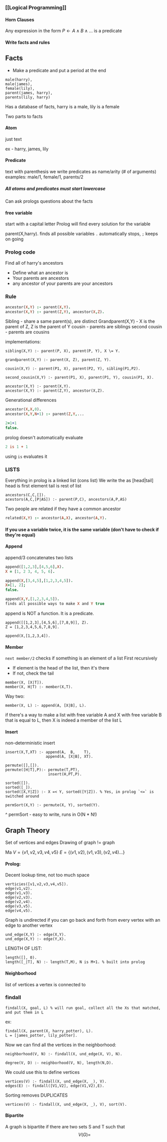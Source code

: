 ### [[Logical  Programming]]

#### Horn Clauses

Any expression in the form 
$P \leftarrow A \land B \land ...$
is a predicate

#### Write facts and rules


## Facts
- Make a predicate and put a period at the end

```
male(harry),
male(james),
female(lily),
parent(james, harry),
parents(lily, harry)
```
Has a database of facts, harry is a male, lily is a female

Two parts to facts
#### Atom
just text

ex - harry, james, lily
#### Predicate
text with parenthesis
we write predicates as name/arity (# of arguments)
examples: male/1, female/1, parents/2

##### All atoms and predicates must start lowercase


Can ask prologs questions about the facts

#### free variable
start with a capital letter
Prolog will find every solution for the variable

parent(X,harry).
finds all possible variables
`.` automatically stops, `;` keeps on going


### Prolog code
Find all of harry's ancestors
- Define what an ancestor is
- Your parents are ancestors
- any ancestor of your parents are your ancestors
### Rule
```prolog
ancestor(X,Y) :- parent(X,Y).
ancestor(X,Y) :- parent(Z,Y), ancestor(X,Z).
```

Sibling - share a same parent(s), are distinct
Grandparent(X,Y) - X is the parent of Z, Z is the parent of Y
cousin - parents are siblings
second cousin - parents are cousins

implementations:
```
sibling(X,Y) :- parent(P, X), parent(P, Y), X \= Y.

grandparent(X,Y) :- parent(X, Z), parent(Z, Y).

cousin(X,Y) :- parent(P1, X), parent(P2, Y), sibling(P1,P2).

second_cousin(X,Y) :- parent(P1, X), parent(P1, Y), cousin(P1, X).

ancestor(X,Y) :- parent(X,Y).
ancestor(X,Y) :- parent(Z,Y), ancestor(X,Z).
```

Generational differences
```prolog
ancestor(X,X,0).
ancestor(X,Y,N+1) :- parent(Z,Y,...
```

```prolog
2=1+1
false.
```

prolog doesn't automatically evaluate

```prolog
2 is 1 + 1
```
using `is` evaluates it

### LISTS
Everything in prolog is a linked list (cons list)
We write the as \[head|tail]
head is first element
tail is rest of list

```
ancestors(C,C,[]).
acestors(A,C,[P|AS]) :- parent(P,C), ancestors(A,P,AS)
```

Two people are related if they have a common ancestor
```prolog
related(X,Y) :- ancestor(A,X), ancestor(A,Y).
```
#### If you use a variable twice, it is the same variable (don't have to check if they're equal)


#### Append
append/3 concatenates two lists

```prolog
append([1,2,3],[4,5,6],X).
X = [1, 2 3, 4, 5, 6].

append(X,[3,4,5],[1,2,3,4,5]).
X=[1, 2];
false.

append(X,Y,[1,2,3,4,5]).
finds all possible ways to make X and Y true
```

append is NOT a function. It is a predicate.

```
append([[1,2,3],[4,5,6],[7,8,9]], Z).
Z = [1,2,3,4,5,6,7,8,9].

append(X,[1,2,3,4]).
```

#### Member
`next member/2` checks if something is an element of a list
First recursively
- If element is the head of the list, then it's there
- If not, check the tail
```
member(X, [X|T]).
member(X, H|T) :- member(X,T).
```
Way two:
```
member(X, L) :- append(A, [X|B], L).
```
if there's a way to make a list with free variable A and X with free variable B that is equal to L, then X is indeed a member of the list L

#### Insert
non-deterministic insert
```
insert(X,T,XT) :- append(A,  B,    T),
			      append(A, [X|B], XT).

permute([],[]).
permute([H|T],P):- permute(T,PT),
				   insert(H,PT,P).

sorted([]).
sorted([_]).
sorted([X,Y|Z]) :- X =< Y, sorted([Y|Z]). % Yes, in prolog `<=` is switched around

permSort(X,Y) :- permute(X, Y), sorted(Y).
```
^ permSort - easy to write, runs in O(N * N!)

## Graph Theory
Set of vertices and edges
Drawing of graph != graph

Ma
$V = \{v1, v2,  v3, v4, v5\}$
$E = \{ (v1,v2),(v1,v3),(v2,v4)...\}$

#### Prolog:
Decent lookup time, not too much space
```
verticies([v1,v2,v3,v4,v5]).
edge(v1,v2).
edge(v1,v3).
edge(v2,v3).
edge(v2,v4).
edge(v3,v5).
edge(v4,v5).
```


Graph is undirected if you can go back and forth from every vertex with an edge to another vertex
```
und_edge(X,Y) :- edge(X,Y).
und_edge(X,Y) :- edge(Y,X).
```

LENGTH OF LIST:
```
length([], 0).
length([_|T], N) :- length(T,M), N is M+1. % built into prolog
```

#### Neighborhood
list of vertices a vertex is connected to

### findall
```
findall(X, goal, L) % will run goal, collect all the Xs that matched, and put them in L
```

ex:
```
findall(X, parent(X, harry_potter), L).
L = [james_potter, lily_potter].
```
Now we can find all the vertices in the neighborhood:
```
neighborhood(V, N) :- findall(X, und_edge(X, V), N).

degree(V, D) :- neighborhood(V, N), length(N,D).
```

We could use this to define vertices
```
vertices(V) :- findall(X, und_edge(X, _), V).
edges(E) :- findall([V1,V2], edge(V1,V2),E).
```

Sorting removes DUPLICATES
```
vertices(V) :- findall(X, und_edge(X, _), V), sort(V).
```

#### Bipartite
A graph is bipartite if there are two sets S and T such that $$V(G)=$$